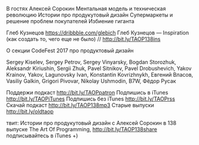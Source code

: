 
В гостях Алексей Сорокин
Ментальная модель и техническая революцию
Истории про продукутовый дизайн
Супермаркеты и решение проблем покупателей
Избиение гиганта

Глеб Кузнецов https://dribbble.com/glebich
Глеб Кузнецов — Inspiration (как создать то, чего еще не было) // http://bit.ly/TAOP138ins

О секции CodeFest 2017 про продуктовый дизайн

Sergey Kiselev, Sergey Petrov, Sergey Vinyarsky, Bogdan Storozhuk, Aleksandr Kiriushin, Sergii Zhuk, Pavel Sitnikov, Pavel Drobushevich, Yakov Krainov, Yakov, Lagunovsky Ivan, Konstantin Kovrizhnykh, Евгений Власов, Vasiliy Galkin, Grigori Pivovar, Nikolay Ushmodin, B7W, Фёдор Русак 

Поддержи подкаст http://bit.ly/TAOPpatron
Подпишись в iTunes http://bit.ly/TAOPiTunes
Подпишись без iTunes http://bit.ly/TAOPrss
Скачай подкаст http://bit.ly/TAOP138mp3
Старые выпуски http://bit.ly/oldtaop

твит: 
Истории про продукутовый дизайн с Алексей Сорокин в 138 выпуске The Art Of Programming, http://bit.ly/TAOP138share  подписывайтесь в iTunes +)